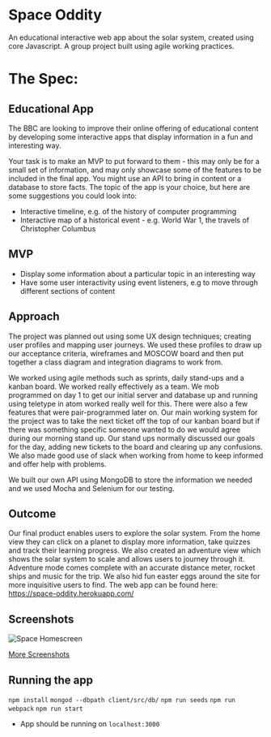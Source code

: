 # Space Oddity
An educational interactive web app about the solar system, created using core Javascript. A group project built using agile working practices.

# The Spec:

## Educational App

The BBC are looking to improve their online offering of educational content by developing some interactive apps that display information in a fun and interesting way.

Your task is to make an MVP to put forward to them - this may only be for a small set of information, and may only showcase some of the features to be included in the final app. You might use an API to bring in content or a database to store facts. The topic of the app is your choice, but here are some suggestions you could look into:

- Interactive timeline, e.g. of the history of computer programming
- Interactive map of a historical event - e.g. World War 1, the travels of Christopher Columbus

## MVP

- Display some information about a particular topic in an interesting way
- Have some user interactivity using event listeners, e.g to move through different sections of content

## Approach

The project was planned out using some UX design techniques; creating user profiles and mapping user journeys. We used these profiles to draw up our acceptance criteria, wireframes and MOSCOW board and then put together a class diagram and integration diagrams to work from.

We worked using agile methods such as sprints, daily stand-ups and a kanban board. We worked really effectively as a team. We mob programmed on day 1 to get our initial server and database up and running using teletype in atom worked really well for this. There were also a few features that were pair-programmed later on. Our main working system for the project was to take the next ticket off the top of our kanban board but if there was something specific someone wanted to do we would agree during our morning stand up. Our stand ups normally discussed our goals for the day, adding new tickets to the board and clearing up any confusions. We also made good use of slack when working from home to keep informed and offer help with problems.

We built our own API using MongoDB to store the information we needed and we used Mocha and Selenium for our testing.

## Outcome

Our final product enables users to explore the solar system. From the home view they can click on a planet to display more information, take quizzes and track their learning progress. We also created an adventure view which shows the solar system to scale and allows users to journey through it. Adventure mode comes complete with an accurate distance meter, rocket ships and music for the trip. We also hid fun easter eggs around the site for more inquisitive users to find.
The web app can be found here:
https://space-oddity.herokuapp.com/

## Screenshots

![Space Homescreen](https://github.com/hdpuk86/space_oddity/blob/master/client/build/images/screenshots/space%20hover.png "Space Home View")

[More Screenshots](https://github.com/hdpuk86/space_oddity/tree/master/client/build/images/screenshots)

## Running the app
`npm install`
`mongod --dbpath client/src/db/`
`npm run seeds`
`npm run webpack`
`npm run start`

- App should be running on `localhost:3000`
